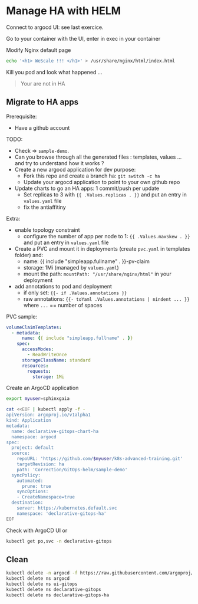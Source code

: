 # Manage HA with HELM 

Connect to argocd UI: see last exercice.

Go to your container with the UI, enter in exec in your container

Modify Nginx default page

```sh
echo '<h1> WeScale !!! </h1>' > /usr/share/nginx/html/index.html
```

Kill you pod and look what happened ...

> Your are not in HA

## Migrate to HA apps

Prerequisite:
- Have a github account

TODO: 
- Check => `sample-demo`.
- Can you browse through all the  generated files : templates, values ... and try to understand how it works ? 
- Create a new argocd application for dev purpose: 
  - Fork this repo and create a branch ha: `git switch -c ha`
  - Update your argocd application to point to your own github repo
- Update charts to go an HA apps: 1 commit/push per update
  - Set replicas to 3 with `{{ .Values.replicas . }}` and put an entry in `values.yaml` file
  - fix the antiaffitiny

Extra: 
  - enable topology constraint
    - configure the number of app per node to 1: `{{ .Values.maxSkew . }}` and put an entry in `values.yaml` file
  - Create a PVC and mount it in deployments (create `pvc.yaml` in templates folder) and:
    - name: {{ include "simpleapp.fullname" . }}-pv-claim
    - storage: 1Mi (managed by `values.yaml`)
    - mount the path: `mountPath: "/usr/share/nginx/html"` in your deployment
  - add annotations to pod and deployment
    - if only set: `{{- if .Values.annotations }}`
    - raw annotations: `{{- toYaml .Values.annotations | nindent ... }}` where `...` == number of spaces

PVC sample:
```yaml
volumeClaimTemplates:
  - metadata:
      name: {{ include "simpleapp.fullname" . }}
    spec:
      accessModes:
        - ReadWriteOnce
      storageClassName: standard
      resources:
        requests:
          storage: 1Mi
```

Create an ArgoCD application

```sh
export myuser=sphinxgaia

cat <<EOF | kubectl apply -f -
apiVersion: argoproj.io/v1alpha1
kind: Application
metadata:
  name: declarative-gitops-chart-ha
  namespace: argocd
spec:
  project: default
  source:
    repoURL: 'https://github.com/$myuser/k8s-advanced-training.git'
    targetRevision: ha
    path: 'Correction/GitOps-helm/sample-demo'
  syncPolicy:
    automated:
      prune: true
    syncOptions:
    - CreateNamespace=true
  destination:
    server: https://kubernetes.default.svc
    namespace: 'declarative-gitops-ha'
EOF
```

Check with ArgoCD UI or 

```sh
kubectl get po,svc -n declarative-gitops
```


## Clean

```sh
kubectl delete -n argocd -f https://raw.githubusercontent.com/argoproj/argo-cd/stable/manifests/install.yaml
kubectl delete ns argocd
kubectl delete ns ui-gitops
kubectl delete ns declarative-gitops
kubectl delete ns declarative-gitops-ha
```